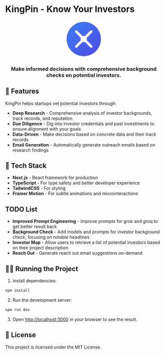 # KingPin - Know Your Investors

<div align="center">
  <img src="public/kingpin-logo.png" alt="KingPin Logo" width="120" />
  <h3>Make informed decisions with comprehensive background checks on potential investors.</h3>
</div>

## 🚀 Features

KingPin helps startups vet potential investors through:

- **Deep Research** - Comprehensive analysis of investor backgrounds, track records, and reputation
- **Due Diligence** - Dig into investor credentials and past investments to ensure alignment with your goals
- **Data-Driven** - Make decisions based on concrete data and their track records
- **Email Generation** - Automatically generate outreach emails based on research findings

## 🔧 Tech Stack

- **Next.js** - React framework for production
- **TypeScript** - For type safety and better developer experience
- **TailwindCSS** - For styling
- **Framer Motion** - For subtle animations and microinteractions

## TODO List

- **Improved Prompt Engineering** - Improve prompts for grok and groq to get better result back
- **Background Check** - Add models and prompts for investor background check, focusing on notable headlines
- **Investor Map** - Allow users to retrieve a list of potential investors based on their project description
- **Reach Out** - Generate reach out email suggestions on-demand

## 🏃‍♂️ Running the Project

1. Install dependencies:

```bash
npm install
```

2. Run the development server:

```bash
npm run dev
```

3. Open [http://localhost:3000](http://localhost:3000) in your browser to see the result.

## 📄 License

This project is licensed under the MIT License.
